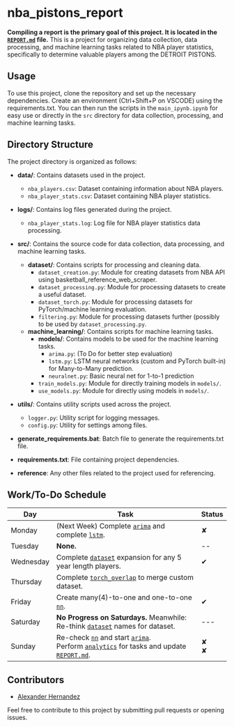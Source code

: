 # nba_pistons_report
**Compiling a report is the primary goal of this project. It is located in the [`REPORT.md`](REPORT.md) file.**
This is a project for organizing data collection, data processing, and machine learning tasks related to NBA player statistics, specifically to determine valuable players among the DETROIT PISTONS.

## Usage

To use this project, clone the repository and set up the necessary dependencies.
Create an environment (Ctrl+Shift+P on VSCODE) using the requirements.txt.
You can then run the scripts in the `main_ipynb.ipynb` for easy use or directly in the `src` directory for data collection, processing, and machine learning tasks.

## Directory Structure

The project directory is organized as follows:

- **data/**: Contains datasets used in the project.
  - `nba_players.csv`: Dataset containing information about NBA players.
  - `nba_player_stats.csv`: Dataset containing NBA player statistics.
- **logs/**: Contains log files generated during the project.

  - `nba_player_stats.log`: Log file for NBA player statistics data processing.

- **src/**: Contains the source code for data collection, data processing, and machine learning tasks.

  - **dataset/**: Contains scripts for processing and cleaning data.
    - `dataset_creation.py`: Module for creating datasets from NBA API using basketball_reference_web_scraper.
    - `dataset_processing.py`: Module for processing datasets to create a useful dataset.
    - `dataset_torch.py`: Module for processing datasets for PyTorch/machine learning evaluation.
    - `filtering.py`: Module for processing datasets further (possibly to be used by `dataset_processing.py`.
  - **machine_learning/**: Contains scripts for machine learning tasks.
    - **models/**: Contains models to be used for the machine learning tasks.
      - `arima.py`: (To Do for better step evaluation)
      - `lstm.py`: LSTM neural networks (custom and PyTorch built-in) for Many-to-Many prediction.
      - `neuralnet.py`: Basic neural net for 1-to-1 prediction
    - `train_models.py`: Module for directly training models in `models/`.
    - `use_models.py`: Module for directly using models in `models/`.

- **utils/**: Contains utility scripts used across the project.

  - `logger.py`: Utility script for logging messages.
  - `config.py`: Utility for settings among files.

- **generate_requirements.bat**: Batch file to generate the requirements.txt file.
- **requirements.txt**: File containing project dependencies.
- **reference**: Any other files related to the project used for referencing.

## Work/To-Do Schedule

| Day       | Task       | Status |
|-----------|------------|--------|
| Monday    | (Next Week) Complete [`arima`](src/machine_learning/models/arima.py) and complete [`lstm`](src/machine_learning/models/lstm.py). | &#x2718; |
| Tuesday   | **None.** | -- |
| Wednesday |  Complete [`dataset`](src/dataset/filtering.py) expansion for any 5 year length players. | &#x2714; |
| Thursday  | Complete [`torch_overlap`](src/dataset/torch_overlap.py) to merge custom dataset. |  |
| Friday    | Create many(4)-to-one and one-to-one [`nn`](src/machine_learning/models/nn.py). | &#x2714; |
| Saturday  | **No Progress on Saturdays.** Meanwhile: Re-think [`dataset`](src/dataset/) names for dataset. | --- |
| Sunday    | Re-check [`nn`](src/machine_learning/models/nn.py) and start [`arima`](src/machine_learning/models/arima.py). **<br>** Perform [`analytics`](src/dataset/analytics.py) for tasks and update [`REPORT.md`](REPORT.md). | &#x2718; **<br>** &#x2718; |



## Contributors

- [Alexander Hernandez](https://github.com/ahernandezjr)

Feel free to contribute to this project by submitting pull requests or opening issues.
